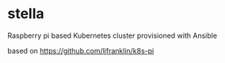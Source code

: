# stella

Raspberry pi based Kubernetes cluster provisioned with Ansible

based on https://github.com/ljfranklin/k8s-pi
